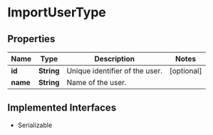 

# ImportUserType


## Properties

| Name | Type | Description | Notes |
|------------ | ------------- | ------------- | -------------|
|**id** | **String** | Unique identifier of the user. |  [optional] |
|**name** | **String** | Name of the user. |  |


## Implemented Interfaces

* Serializable


